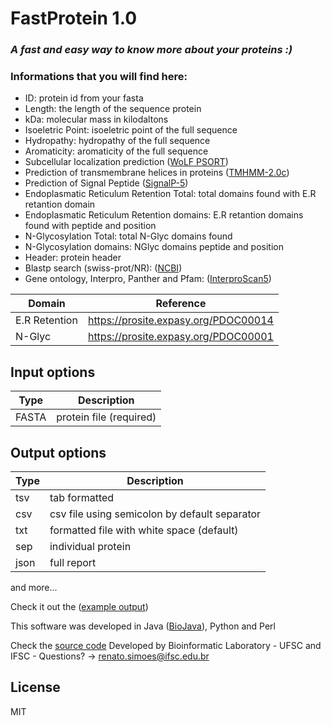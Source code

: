 # FastProtein 1.0
### _A fast and easy way to know more about your proteins :)_

### Informations that you will find here:
- ID: protein id from your fasta
- Length: the length of the sequence protein
- kDa: molecular mass in kilodaltons
- Isoeletric Point: isoeletric point of the full sequence
- Hydropathy: hydropathy of the full sequence
- Aromaticity: aromaticity of the full sequence
- Subcellular localization prediction ([WoLF PSORT](https://wolfpsort.hgc.jp/))
- Prediction of transmembrane helices in proteins ([TMHMM-2.0c](https://services.healthtech.dtu.dk/service.php?TMHMM-2.0))
- Prediction of Signal Peptide ([SignalP-5](https://services.healthtech.dtu.dk/service.php?SignalP-5.0))
- Endoplasmatic Reticulum Retention Total: total domains found with E.R retantion domain
- Endoplasmatic Reticulum Retention domains: E.R retantion domains found with peptide and position
- N-Glycosylation Total: total N-Glyc domains found
- N-Glycosylation domains: NGlyc domains peptide and position
- Header: protein header
- Blastp search (swiss-prot/NR): ([NCBI](https://blast.ncbi.nlm.nih.gov/))
- Gene ontology, Interpro, Panther and Pfam: ([InterproScan5](https://www.ebi.ac.uk/interpro/)) 


| Domain | Reference |
| ------ | ------ |
| E.R Retention |  https://prosite.expasy.org/PDOC00014 |
| N-Glyc |  https://prosite.expasy.org/PDOC00001|

## Input options
| Type | Description |
| ------ | ------ |
| FASTA | protein file (required)|


## Output options
| Type | Description | 
| ------ | ------ | 
| tsv | tab formatted | 
| csv | csv file using semicolon by default separator | 
| txt | formatted file with white space (default) | 
| sep | individual protein | 
| json | full report | 
and more...

Check it out the ([example output](https://github.com/simoesrenato/bioinfo/tree/master/fast-protein/example))


This software was developed in Java ([BioJava](https://biojava.org/)), Python and Perl

Check the [source code](https://github.com/simoesrenato/bioinfo/tree/master/fast-protein) 
Developed by Bioinformatic Laboratory - UFSC and IFSC - Questions? -> renato.simoes@ifsc.edu.br

## License

MIT
